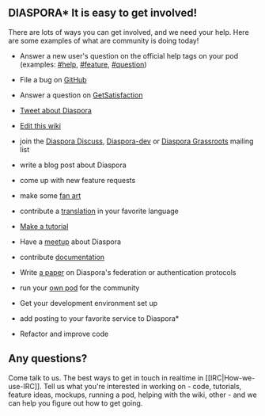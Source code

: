 ## DIASPORA\* It is easy to get involved!

There are lots of ways you can get involved, and we need your help.  Here are some examples of what are community is doing today!

* Answer a new user's question on the official help tags on your pod
  (examples: [#help](https://joindiaspora.com/tags/help), [#feature](https://joindiaspora.com/tags/feature), [#question](https://joindiaspora.com/tags/question))
* File a bug on [GitHub](https://github.com/diaspora/diaspora/bugs)
* Answer a question on [GetSatisfaction](https://getsatisfaction.com/) 
* [Tweet about Diaspora](http://twitter.com/home?status=Wow%2C%20the%20%23diaspora%20community%20is%20amazing!%20http%3A%2F%2Fbit.ly%2FeT7lzY)
* [Edit this wiki](https://github.com/diaspora/diaspora/wiki/Help-us-build-the-future-of-the-social-web%21/_edit)
* join the [Diaspora Discuss](https://groups.google.com/forum/#!forum/diaspora-discuss), [Diaspora-dev](https://groups.google.com/forum/#!forum/diaspora-dev) or [Diaspora Grassroots]() mailing list
* write a blog post about Diaspora
* come up with new feature requests
* make some [fan art](https://joindiaspora.com/tags/diaspora)
* contribute a [translation]() in your favorite language
* [Make a tutorial](http://diasporial.com/)
* Have a [meetup]() about Diaspora


* contribute [documentation](http://rubydoc.info/github/diaspora/diaspora/)
* Write [a paper]() on Diaspora's federation or authentication protocols
* run your [own pod](https://diasp.org) for the community
* Get your development environment set up
* add posting to your favorite service to Diaspora\*
* Refactor and improve code


## Any questions?
Come talk to us. The best ways to get in touch in realtime in [[IRC|How-we-use-IRC]]. Tell us what you're interested in working on - code, tutorials,
feature ideas, mockups, running a pod, helping with the wiki, other - and we can help you
figure out how to get going.
